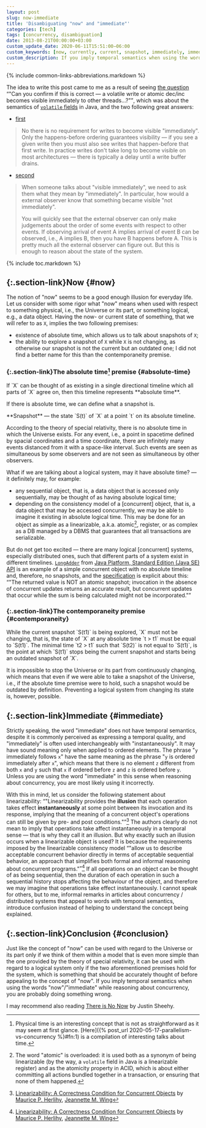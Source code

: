 ```yaml
---
layout: post
slug: now-immediate
title: 'Disambiguating "now" and "immediate"'
categories: [tech]
tags: [concurrency, disambiguation]
date: 2013-08-21T00:00:00+03:00
custom_update_date: 2020-06-11T15:51:00−06:00
custom_keywords: [now, currently, current, snapshot, immediately, immediate, instantaneously, instantaneous, instant, concurrency, distributed system, distributed computing]
custom_description: If you imply temporal semantics when using the words &quot;now&quot;/&quot;immediate&quot; while reasoning about concurrency, you are probably doing something wrong.
---
```

{% include common-links-abbreviations.markdown %}

The idea to write this post came to me as a result of seeing [the question](http://cs.oswego.edu/pipermail/concurrency-interest/2013-August/011733.html)
<q>"Can you confirm if this is correct &mdash; a volatile write or atomic dec/inc becomes visible immediately to other threads&hellip;?"</q>,
which was about the semantics of [`volatile` fields](https://docs.oracle.com/javase/specs/jls/se14/html/jls-8.html#jls-8.3.1.4) in Java,
and the two following great answers:

* [first](http://cs.oswego.edu/pipermail/concurrency-interest/2013-August/011734.html)
> No there is no requirement for writes to become visible "immediately".
> Only the happens-before ordering guarantees visibility &mdash; if you see a given write then you must also see writes that happen-before that first write.
> In practice writes don't take long to become visible on most architectures &mdash; there is typically a delay until a write buffer drains.

* [second](http://cs.oswego.edu/pipermail/concurrency-interest/2013-August/011735.html)
> When someone talks about "visible immediately", we need to ask them what they mean by "immediately".
> In particular, how would a external observer know that something became visible "not immediately".
>
> You will quickly see that the external observer can only make judgements about the order of some events with respect to other events.
> If observing arrival of event A implies arrival of event B can be observed, i.e., A implies B, then you have B happens before A.
> This is pretty much  all the external observer can figure out. But this is enough to reason about the state of the system.

{% include toc.markdown %}

## [](#now){:.section-link}Now {#now}
The notion of "now" seems to be a good enough illusion for everyday life. Let us consider with some rigor what "now" means
when used with respect to something physical, i.e., the Universe or its part, or something logical, e.g., a data object.
Having the now- or current state of something, that we will refer to as `X`, implies the two following premises:
* existence of absolute time, which allows us to talk about snapshots of `X`;
* the ability to explore a snapshot of `X` while `X` is not changing, as otherwise our snapshot is not the current but an outdated one;
I did not find a better name for this than the contemporaneity premise.

### [](#absolute-time){:.section-link}The absolute time[^1] premise {#absolute-time}
<div class="info-block" markdown="1">
If `X` can be thought of as existing in a single directional timeline which all parts of `X` agree on,
then this timeline represents **absolute time**.
</div>

If there is absolute time, we can define what a snapshot is. 

<div class="info-block" markdown="1">
**Snapshot** &mdash; the state `S(t)` of `X` at a point `t` on its absolute timeline.
</div>

According to the theory of special relativity, there is no absolute time in which the Universe exists.
For any event, i.e., a point in spacetime defined by spacial coordinates and a time coordinate,
there are infinitely many events distanced from it with a space-like interval.
Such events are seen as simultaneous by some observers and are not seen as simultaneous by other observers.

What if we are talking about a logical system, may it have absolute time? &mdash; it definitely may, for example:
* any sequential object, that is, a data object that is accessed only sequentially, may be thought of as having absolute logical time;
* depending on the consistency model of a [concurrent] object, that is, a data object that may be accessed concurrently,
  we may be able to imagine it existing in absolute logical time.
  This may be done for an object as simple as a linearizable, a.k.a. atomic[^2], register,
  or as complex as a DB managed by a DBMS that guarantees that all transactions are serializable.

But do not get too excited &mdash; there are many logical [concurrent] systems, especially distributed ones, such that different parts of a system
exist in different timelines. [`LongAdder`](https://cr.openjdk.java.net/~iris/se/14/spec/fr/java-se-14-fr-spec/api/java.base/java/util/concurrent/atomic/LongAdder.html)
from [Java Platform, Standard Edition (Java SE) API](https://cr.openjdk.java.net/~iris/se/14/spec/fr/java-se-14-fr-spec/api/index.html)
is an example of a simple concurrent object with no absolute timeline and, therefore, no snapshots,
and the [specification](https://cr.openjdk.java.net/~iris/se/14/spec/fr/java-se-14-fr-spec/api/java.base/java/util/concurrent/atomic/LongAdder.html#sum()) is explicit about this:
<q>"The returned value is NOT an atomic snapshot; invocation in the absence of concurrent updates returns an accurate result,
but concurrent updates that occur while the sum is being calculated might not be incorporated."</q>

### [](#contemporaneity){:.section-link}The contemporaneity premise {#contemporaneity}
<div class="info-block" markdown="1">
While the current snapshot `S(t1)` is being explored,
`X` must not be changing, that is, the state of `X` at any absolute time `t > t1` must be equal to `S(t1)`.
The minimal time `t2 > t1` such that `S(t2)` is not equal to `S(t1)`, is the point at which `S(t1)` stops being the current snapshot
and starts being an outdated snapshot of `X`.
</div>

It is impossible to stop the Universe or its part from continuously changing, which means that even if we were able to take a snapshot of the Universe,
i.e., if the absolute time premise were to hold, such a snapshot would be outdated by definition.
Preventing a logical system from changing its state is, however, possible.

## [](#immediate){:.section-link}Immediate {#immediate}
Strictly speaking, the word "immediate" does not have temporal semantics, despite it is commonly perceived as expressing a temporal quality,
and "immediately" is often used interchangeably with "instantaneously".
It may have sound meaning only when applied to ordered elements. The phrase "`y` immediately follows `x`" have the same meaning as the phrase "`y` is ordered immediately after `x`",
which means that there is no element `z` different from both `x` and `y` such that `x` if ordered before `z` and `z` is ordered before `y`.
Unless you are using the word "immediate" in this sense when reasoning about concurrency, you are most likely using it incorrectly.

With this in mind, let us consider the following statement about linearizability:
<q>"Linearizability provides the **illusion** that each operation takes effect **instantaneously** at some point between its invocation and its response,
implying that the meaning of a concurrent object's operations can still be given by pre- and post conditions."</q>[^3]
The authors clearly do not mean to imply that operations take affect instantaneously in a temporal sense &mdash; that is why they call it an illusion.
But why exactly such an illusion occurs when a linearizable object is used? It is because the requirements imposed by the linearizable consistency model
<q>"allow us to describe acceptable concurrent behavior directly in terms of acceptable sequential behavior,
an approach that simplifies both formal and informal reasoning about concurrent programs."</q>[^3]
If all operations on an object can be thought of as being sequential,
then the duration of each operation in such a sequential history stops affecting the behaviour of the object,
and therefore we may imagine that operations take effect instantaneously.
I cannot speak for others, but to me, informal remarks in articles about concurrency / distributed systems that appeal to words with temporal semantics,
introduce confusion instead of helping to understand the concept being explained.

## [](#conclustion){:.section-link}Conclusion {#conclusion}
Just like the concept of "now" can be used with regard to the Universe or its part
only if we think of them within a model that is even more simple than the one provided by the theory of special relativity,
it can be used with regard to a logical system only if the two aforementioned premises hold for the system,
which is something that should be accurately thought of before appealing to the concept of "now".
If you imply temporal semantics when using the words "now"/"immediate" while reasoning about concurrency, you are probably doing something wrong.

I may recommend also reading [There is No Now](https://dl.acm.org/doi/10.1145/2742694.2745385)<span class="insignificant">&nbsp;by Justin Sheehy</span>.

[^1]: Physical time is an interesting concept that is not as straightforward as it may seem at first glance.
    [Here]({% post_url 2020-05-17-parallelism-vs-concurrency %}#fn:1) is a compilation of interesting talks about time. 

[^2]: The word "atomic" is overloaded: it is used both as a synonym of being linearizable (by the way, a `volatile` field in Java is a linearizable register)
    and as the atomicity property in ACID, which is about either committing all actions bundled together in a transaction, or ensuring that none of them happened.

[^3]: [Linearizability: A Correctness Condition for Concurrent Objects](https://cs.brown.edu/~mph/HerlihyW90/p463-herlihy.pdf)<span class="insignificant sub">&nbsp;by [Maurice P. Herlihy](https://cs.brown.edu/~mph/), [Jeannette M. Wing](http://www.cs.cmu.edu/~wing/)</span>
